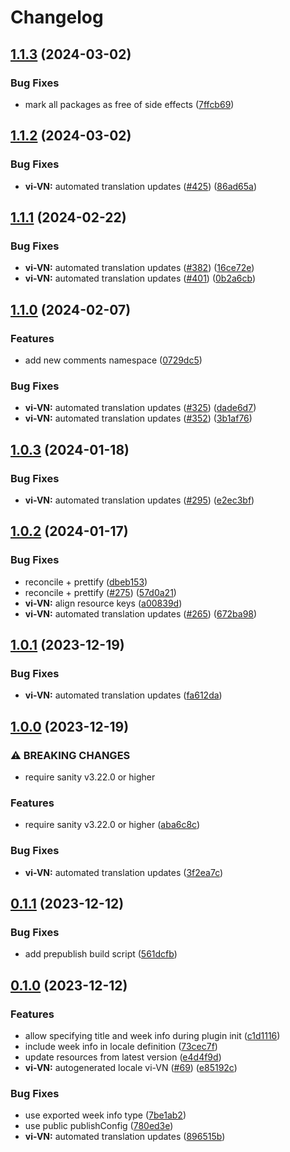 # Changelog

## [1.1.3](https://github.com/sanity-io/locales/compare/locale-vi-vn-v1.1.2...locale-vi-vn-v1.1.3) (2024-03-02)


### Bug Fixes

* mark all packages as free of side effects ([7ffcb69](https://github.com/sanity-io/locales/commit/7ffcb6939ba729c3c6c528d81e14a833b9096f50))

## [1.1.2](https://github.com/sanity-io/locales/compare/locale-vi-vn-v1.1.1...locale-vi-vn-v1.1.2) (2024-03-02)


### Bug Fixes

* **vi-VN:** automated translation updates ([#425](https://github.com/sanity-io/locales/issues/425)) ([86ad65a](https://github.com/sanity-io/locales/commit/86ad65ac72699d4b3e20c080c36b4775dc449695))

## [1.1.1](https://github.com/sanity-io/locales/compare/locale-vi-vn-v1.1.0...locale-vi-vn-v1.1.1) (2024-02-22)


### Bug Fixes

* **vi-VN:** automated translation updates ([#382](https://github.com/sanity-io/locales/issues/382)) ([16ce72e](https://github.com/sanity-io/locales/commit/16ce72ef09bfac690426ddaf85f17088b01f3392))
* **vi-VN:** automated translation updates ([#401](https://github.com/sanity-io/locales/issues/401)) ([0b2a6cb](https://github.com/sanity-io/locales/commit/0b2a6cb7dda1c6bb75a9be51b573137ca1d6e4bf))

## [1.1.0](https://github.com/sanity-io/locales/compare/locale-vi-vn-v1.0.3...locale-vi-vn-v1.1.0) (2024-02-07)


### Features

* add new comments namespace ([0729dc5](https://github.com/sanity-io/locales/commit/0729dc52cd29ac2611250663a32a7f1a5a039500))


### Bug Fixes

* **vi-VN:** automated translation updates ([#325](https://github.com/sanity-io/locales/issues/325)) ([dade6d7](https://github.com/sanity-io/locales/commit/dade6d72616915250d1736914da3a1cdb0e727ba))
* **vi-VN:** automated translation updates ([#352](https://github.com/sanity-io/locales/issues/352)) ([3b1af76](https://github.com/sanity-io/locales/commit/3b1af76a9dca014c5cae3c72b33c5ea936719362))

## [1.0.3](https://github.com/sanity-io/locales/compare/locale-vi-vn-v1.0.2...locale-vi-vn-v1.0.3) (2024-01-18)


### Bug Fixes

* **vi-VN:** automated translation updates ([#295](https://github.com/sanity-io/locales/issues/295)) ([e2ec3bf](https://github.com/sanity-io/locales/commit/e2ec3bf565fef4d77b92dbd2502213d742978c7f))

## [1.0.2](https://github.com/sanity-io/locales/compare/locale-vi-vn-v1.0.1...locale-vi-vn-v1.0.2) (2024-01-17)


### Bug Fixes

* reconcile + prettify ([dbeb153](https://github.com/sanity-io/locales/commit/dbeb153fc3f80207e357a888431d2fd739617821))
* reconcile + prettify ([#275](https://github.com/sanity-io/locales/issues/275)) ([57d0a21](https://github.com/sanity-io/locales/commit/57d0a21e05f631d47d74a2c029c9dcc3993bc7b0))
* **vi-VN:** align resource keys ([a00839d](https://github.com/sanity-io/locales/commit/a00839d1b222302b220c6641fd314fe819fb43dd))
* **vi-VN:** automated translation updates ([#265](https://github.com/sanity-io/locales/issues/265)) ([672ba98](https://github.com/sanity-io/locales/commit/672ba982de052f32ea4e061b467b344626fbf286))

## [1.0.1](https://github.com/sanity-io/locales/compare/locale-vi-vn-v1.0.0...locale-vi-vn-v1.0.1) (2023-12-19)


### Bug Fixes

* **vi-VN:** automated translation updates ([fa612da](https://github.com/sanity-io/locales/commit/fa612dae598e12a559c174d9a2728781ec0d33c5))

## [1.0.0](https://github.com/sanity-io/locales/compare/locale-vi-vn-v0.1.1...locale-vi-vn-v1.0.0) (2023-12-19)


### ⚠ BREAKING CHANGES

* require sanity v3.22.0 or higher

### Features

* require sanity v3.22.0 or higher ([aba6c8c](https://github.com/sanity-io/locales/commit/aba6c8c3fd4f6e11b193b96a3821420f72ccc47d))


### Bug Fixes

* **vi-VN:** automated translation updates ([3f2ea7c](https://github.com/sanity-io/locales/commit/3f2ea7cb1fb383d35b5838515f27d89e056821db))

## [0.1.1](https://github.com/sanity-io/locales/compare/locale-vi-vn-v0.1.0...locale-vi-vn-v0.1.1) (2023-12-12)


### Bug Fixes

* add prepublish build script ([561dcfb](https://github.com/sanity-io/locales/commit/561dcfb24ab12f98fcc590b0dbc2cf297ea60485))

## [0.1.0](https://github.com/sanity-io/locales/compare/locale-vi-vn-v0.0.1...locale-vi-vn-v0.1.0) (2023-12-12)


### Features

* allow specifying title and week info during plugin init ([c1d1116](https://github.com/sanity-io/locales/commit/c1d1116bab0c99c6506a9744e33d6cf282bf1c1b))
* include week info in locale definition ([73cec7f](https://github.com/sanity-io/locales/commit/73cec7fb69ac92a565282aac0d08f13b634372fb))
* update resources from latest version ([e4d4f9d](https://github.com/sanity-io/locales/commit/e4d4f9daf8c2566f3ee7c9b002ac6d0051a2734c))
* **vi-VN:** autogenerated locale vi-VN ([#69](https://github.com/sanity-io/locales/issues/69)) ([e85192c](https://github.com/sanity-io/locales/commit/e85192c2dc584add809b693f121787c01bc3252f))


### Bug Fixes

* use exported week info type ([7be1ab2](https://github.com/sanity-io/locales/commit/7be1ab27939e1836e000155c576362fb5f54bd3e))
* use public publishConfig ([780ed3e](https://github.com/sanity-io/locales/commit/780ed3e6d35198fedebd769e71bf1dcc09fc6528))
* **vi-VN:** automated translation updates ([896515b](https://github.com/sanity-io/locales/commit/896515b10cfb085e54aadb6d665e6d72888edff0))
